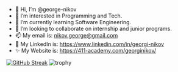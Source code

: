 - 👋 Hi, I’m @george-nikov
- 👀 I’m interested in Programming and Tech. 
- 🌱 I’m currently learning Software Engineering.
- 💞️ I’m looking to collaborate on internship and junior programs.
- 📫 My email is: nikov.george@gmail.com
- 📱 My LinkedIn is: https://www.linkedin.com/in/georgi-nikov
- ✨ My Website is: https://411-academy.com/georginikov/

[![GitHub Streak](https://github-readme-streak-stats.herokuapp.com?user=george-nikov&border_radius=)](https://github.com/george-nikov)
![trophy](https://github-profile-trophy.vercel.app/?username=kattni)
